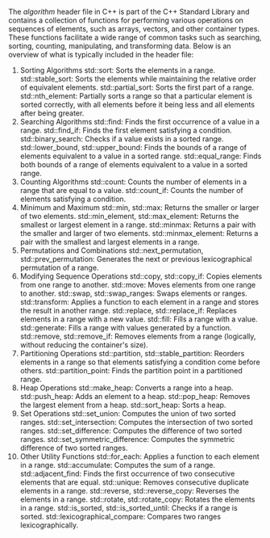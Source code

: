 The *algorithm* header file in C++ is part of the C++ Standard Library and contains a collection of functions for performing various operations on sequences of elements, such as arrays, vectors, and other container types. These functions facilitate a wide range of common tasks such as searching, sorting, counting, manipulating, and transforming data. Below is an overview of what is typically included in the <algorithm> header file:

1. Sorting Algorithms
std::sort: Sorts the elements in a range.
std::stable_sort: Sorts the elements while maintaining the relative order of equivalent elements.
std::partial_sort: Sorts the first part of a range.
std::nth_element: Partially sorts a range so that a particular element is sorted correctly, with all elements before it being less and all elements after being greater.
2. Searching Algorithms
std::find: Finds the first occurrence of a value in a range.
std::find_if: Finds the first element satisfying a condition.
std::binary_search: Checks if a value exists in a sorted range.
std::lower_bound, std::upper_bound: Finds the bounds of a range of elements equivalent to a value in a sorted range.
std::equal_range: Finds both bounds of a range of elements equivalent to a value in a sorted range.
3. Counting Algorithms
std::count: Counts the number of elements in a range that are equal to a value.
std::count_if: Counts the number of elements satisfying a condition.
4. Minimum and Maximum
std::min, std::max: Returns the smaller or larger of two elements.
std::min_element, std::max_element: Returns the smallest or largest element in a range.
std::minmax: Returns a pair with the smaller and larger of two elements.
std::minmax_element: Returns a pair with the smallest and largest elements in a range.
5. Permutations and Combinations
std::next_permutation, std::prev_permutation: Generates the next or previous lexicographical permutation of a range.
6. Modifying Sequence Operations
std::copy, std::copy_if: Copies elements from one range to another.
std::move: Moves elements from one range to another.
std::swap, std::swap_ranges: Swaps elements or ranges.
std::transform: Applies a function to each element in a range and stores the result in another range.
std::replace, std::replace_if: Replaces elements in a range with a new value.
std::fill: Fills a range with a value.
std::generate: Fills a range with values generated by a function.
std::remove, std::remove_if: Removes elements from a range (logically, without reducing the container's size).
7. Partitioning Operations
std::partition, std::stable_partition: Reorders elements in a range so that elements satisfying a condition come before others.
std::partition_point: Finds the partition point in a partitioned range.
8. Heap Operations
std::make_heap: Converts a range into a heap.
std::push_heap: Adds an element to a heap.
std::pop_heap: Removes the largest element from a heap.
std::sort_heap: Sorts a heap.
9. Set Operations
std::set_union: Computes the union of two sorted ranges.
std::set_intersection: Computes the intersection of two sorted ranges.
std::set_difference: Computes the difference of two sorted ranges.
std::set_symmetric_difference: Computes the symmetric difference of two sorted ranges.
10. Other Utility Functions
std::for_each: Applies a function to each element in a range.
std::accumulate: Computes the sum of a range.
std::adjacent_find: Finds the first occurrence of two consecutive elements that are equal.
std::unique: Removes consecutive duplicate elements in a range.
std::reverse, std::reverse_copy: Reverses the elements in a range.
std::rotate, std::rotate_copy: Rotates the elements in a range.
std::is_sorted, std::is_sorted_until: Checks if a range is sorted.
std::lexicographical_compare: Compares two ranges lexicographically.
